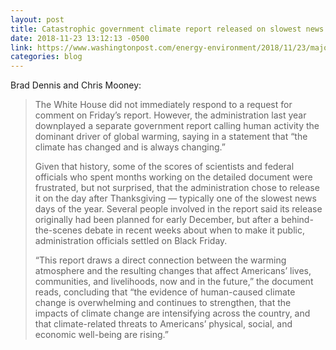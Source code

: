 ```yaml
---
layout: post
title: Catastrophic government climate report released on slowest news day of the year
date: 2018-11-23 13:12:13 -0500
link: https://www.washingtonpost.com/energy-environment/2018/11/23/major-trump-administration-climate-report-says-damages-are-intensifying-across-country/?tidr=a_breakingnews&hpid=hp_no-name_hp-breaking-news%3Apage%2Fbreaking-news-bar
categories: blog
---
```

Brad Dennis and Chris Mooney:

> The White House did not immediately respond to a request for comment on Friday’s report. However, the administration last year downplayed a separate government report calling human activity the dominant driver of global warming, saying in a statement that “the climate has changed and is always changing.”
>
>Given that history, some of the scores of scientists and federal officials who spent months working on the detailed document were frustrated, but not surprised, that the administration chose to release it on the day after Thanksgiving — typically one of the slowest news days of the year. Several people involved in the report said its release originally had been planned for early December, but after a behind-the-scenes debate in recent weeks about when to make it public, administration officials settled on Black Friday.
>
>“This report draws a direct connection between the warming atmosphere and the resulting changes that affect Americans’ lives, communities, and livelihoods, now and in the future,” the document reads, concluding that “the evidence of human-caused climate change is overwhelming and continues to strengthen, that the impacts of climate change are intensifying across the country, and that climate-related threats to Americans’ physical, social, and economic well-being are rising.”